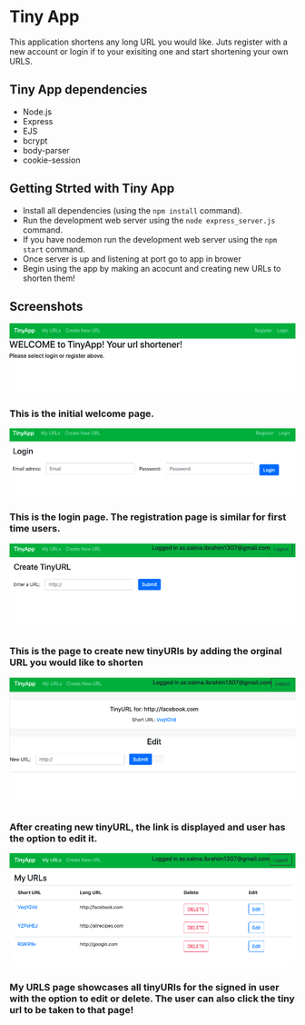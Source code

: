 
# Tiny App

This application shortens any long URL you would like. Juts register with a new account or login if to your exisiting one and 
start shortening your own URLS.

## Tiny App dependencies

- Node.js
- Express
- EJS
- bcrypt
- body-parser
- cookie-session

## Getting Strted with Tiny App

- Install all dependencies (using the `npm install` command).
- Run the development web server using the `node express_server.js` command.
- If you have nodemon run the development web server using the `npm start` command.
- Once server is up and listening at port go to app in brower
- Begin using the app by making an acocunt and creating new URLs to shorten them!

## Screenshots

![Homepage](https://github.com/salmy101/tinyapp/blob/master/docs/homepage.png?raw=true)
### This is the initial welcome page.


![Login](https://github.com/salmy101/tinyapp/blob/master/docs/login.png?raw=true)
### This is the login page. The registration page is similar for first time users.


![Create TinyURL](https://github.com/salmy101/tinyapp/blob/master/docs/new.png?raw=true)
### This is the page to create new tinyURls by adding the orginal URL you would like to shorten


![Edit new tinyURL](https://github.com/salmy101/tinyapp/blob/master/docs/edit.png?raw=true)
### After creating new tinyURL, the link is displayed and user has the option to edit it.


![My URLS](https://github.com/salmy101/tinyapp/blob/master/docs/urls-page.png?raw=true)
### My URLS page showcases all tinyURls for the signed in user with the option to edit or delete. The user can also click the tiny url to be taken to that page!
